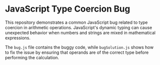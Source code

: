# JavaScript Type Coercion Bug

This repository demonstrates a common JavaScript bug related to type coercion in arithmetic operations.  JavaScript's dynamic typing can cause unexpected behavior when numbers and strings are mixed in mathematical expressions.

The `bug.js` file contains the buggy code, while `bugSolution.js` shows how to fix the issue by ensuring that operands are of the correct type before performing the calculation.